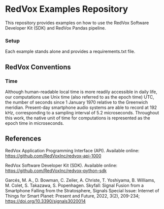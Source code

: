# RedVox Examples Repository

This repository provides examples on how to use the RedVox Software Developer Kit (SDK) and RedVox Pandas pipeline.

### Setup

Each example stands alone and provides a requirements.txt file.

## RedVox Conventions
### Time
Although human-readable local time is more readily accessible in daily life, 
our computations use Unix time (also referred to as the epoch time) UTC, 
the number of seconds since 1 January 1970 relative to the Greenwich meridian. 
Present-day smartphone audio systems are able to record at 192 kHz, 
corresponding to a sampling interval of 5.2 microseconds. 
Throughout this work, the native unit of time for computations is represented as the epoch time in microseconds.

## References

RedVox Application Programming Interface (API). Available online: https://github.com/RedVoxInc/redvox-api-1000

RedVox Software Developer Kit (SDK). Available online: https://github.com/RedVoxInc/redvox-python-sdk

Garcés, M. A., D. Bowman, C. Zeiler, A. Christe, T. Yoshiyama, 
B. Williams, M. Colet, S. Takazawa, S. Popenhagen. 
Skyfall: Signal Fusion from a Smartphone Falling from the Stratosphere, 
Signals Special Issue: Internet of Things for Smart Planet: Present and Future, 2022, 
3(2), 209-234; https://doi.org/10.3390/signals3020014



